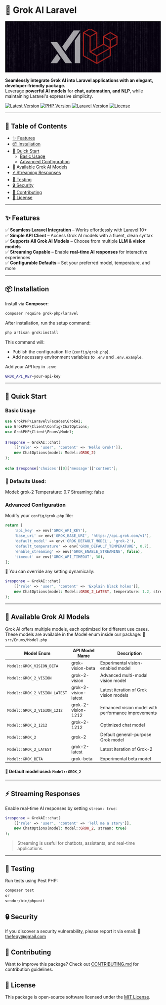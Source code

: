 # 🧠 Grok AI Laravel

![Grok AI Laravel](assets/images/grok-laravel.png)

**Seamlessly integrate Grok AI into Laravel applications with an elegant, developer-friendly package.**  
Leverage **powerful AI models** for **chat, automation, and NLP**, while maintaining Laravel's expressive simplicity.

[![Latest Version](https://img.shields.io/packagist/v/grok-php/laravel)](https://packagist.org/packages/grok-php/laravel)
[![PHP Version](https://img.shields.io/badge/PHP-8.1%2B-blue)](https://php.net)
[![Laravel Version](https://img.shields.io/badge/Laravel-10%2B-red)](https://laravel.com)
[![License](https://img.shields.io/badge/license-MIT-brightgreen)](LICENSE)

---

## 📖 Table of Contents
- [✨ Features](#-features)
- [📦 Installation](#-installation)
- [🚀 Quick Start](#-quick-start)
  - [Basic Usage](#basic-usage)
  - [Advanced Configuration](#advanced-configuration)
- [📌 Available Grok AI Models](#-available-grok-ai-models)
- [⚡ Streaming Responses](#-streaming-responses)
- [🧪 Testing](#-testing)
- [🔒 Security](#-security)
- [🤝 Contributing](#-contributing)
- [📄 License](#-license)

---

## ✨ Features

✅ **Seamless Laravel Integration** – Works effortlessly with Laravel 10+  
✅ **Simple API Client** – Access Grok AI models with a fluent, clean syntax  
✅ **Supports All Grok AI Models** – Choose from multiple **LLM & vision models**  
✅ **Streaming Capable** – Enable **real-time AI responses** for interactive experiences  
✅ **Configurable Defaults** – Set your preferred model, temperature, and more  

---

## 📦 Installation

Install via **Composer**:
```sh
composer require grok-php/laravel
```

After installation, run the setup command:

```sh
php artisan grok:install
```
This command will:

- Publish the configuration file (`config/grok.php`).
- Add necessary environment variables to `.env` and `.env.example`.

Add your API key in `.env`:
```sh
GROK_API_KEY=your-api-key
```

---


## 🚀 Quick Start

### Basic Usage

```php
use GrokPHP\Laravel\Facades\GrokAI;
use GrokPHP\Client\Config\ChatOptions;
use GrokPHP\Client\Enums\Model;

$response = GrokAI::chat(
    [['role' => 'user', 'content' => 'Hello Grok!']],
    new ChatOptions(model: Model::GROK_2)
);

echo $response['choices'][0]['message']['content'];
```

### 📌 Defaults Used:
Model: grok-2
Temperature: 0.7
Streaming: false

### Advanced Configuration
Modify your `config/grok.php` file:

```php
return [
    'api_key' => env('GROK_API_KEY'),
    'base_uri' => env('GROK_BASE_URI', 'https://api.grok.com/v1'),
    'default_model' => env('GROK_DEFAULT_MODEL', 'grok-2'),
    'default_temperature' => env('GROK_DEFAULT_TEMPERATURE', 0.7),
    'enable_streaming' => env('GROK_ENABLE_STREAMING', false),
    'timeout' => env('GROK_API_TIMEOUT', 30),
];
```

📌 You can override any setting dynamically:

```php
$response = GrokAI::chat(
    [['role' => 'user', 'content' => 'Explain black holes']],
    new ChatOptions(model: Model::GROK_2_LATEST, temperature: 1.2, stream: true)
);
```
---




## 📌 Available Grok AI Models
Grok AI offers multiple models, each optimized for different use cases.
These models are available in the Model enum inside our package:
📄 `src/Enums/Model.php`

| Model Enum                  | API Model Name       | Description                                         |
|-----------------------------|----------------------|-----------------------------------------------------|
| `Model::GROK_VISION_BETA`     | grok-vision-beta     | Experimental vision-enabled model                   |
| `Model::GROK_2_VISION`        | grok-2-vision        | Advanced multi-modal vision model                   |
| `Model::GROK_2_VISION_LATEST` | grok-2-vision-latest | Latest iteration of Grok vision models              |
| `Model::GROK_2_VISION_1212`   | grok-2-vision-1212   | Enhanced vision model with performance improvements |
| `Model::GROK_2_1212`          | grok-2-1212          | Optimized chat model                                |
| `Model::GROK_2`               | grok-2               | Default general-purpose Grok model                  |
| `Model::GROK_2_LATEST`        | grok-2-latest        | Latest iteration of Grok-2                          |
| `Model::GROK_BETA`            | grok-beta            | Experimental beta model                             |

#### 📌 Default model used: `Model::GROK_2`
---


## ⚡ Streaming Responses
Enable real-time AI responses by setting `stream: true`:

```php
$response = GrokAI::chat(
    [['role' => 'user', 'content' => 'Tell me a story']],
    new ChatOptions(model: Model::GROK_2, stream: true)
);
```

> Streaming is useful for chatbots, assistants, and real-time applications.
---

## 🧪 Testing
Run tests using Pest PHP:

```sh
composer test
or
vendor/bin/phpunit
```

## 🔒 Security
If you discover a security vulnerability, please report it via email:
📩 [thefeqy@gmail.com](mailto:thefeqy@gmail.com)   

## 🤝 Contributing

Want to improve this package? Check out [CONTRIBUTING.md](CONTRIBUTING.md) for contribution guidelines.

## 📄 License

This package is open-source software licensed under the [MIT License](LICENSE).

